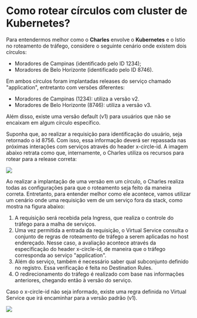 # Como rotear círculos com cluster de Kubernetes?

Para entendermos melhor como o **Charles** envolve o **Kubernetes** e o Istio no roteamento de tráfego, considere o seguinte cenário onde existem dois círculos:

* Moradores de Campinas \(identificado pelo ID 1234\);
* Moradores de Belo Horizonte \(identificado pelo ID 8746\).

Em ambos círculos foram implantadas releases do serviço chamado "application", entretanto com versões diferentes:

* Moradores de Campinas \(1234\): utiliza a versão v2.
* Moradores de Belo Horizonte \(8746\): utiliza a versão v3.

Além disso, existe uma versão default \(v1\) para usuários que não se encaixam em algum círculo específico.

Suponha que, ao realizar a requisição para identificação do usuário, seja retornado o id 8756. Com isso, essa informação deverá ser repassada nas próximas interações com serviços através do header x-circle-id. A imagem abaixo retrata como que, internamente, o Charles utiliza os recursos para rotear para a release correta:

![](https://lh6.googleusercontent.com/YlEzKbbMWP3BLlrv_mlc9YHSu1B5neFnTeh7Eek1_j2pt386usmVgmTAGEaL0PU_g6496btCR5zT2ej-_IQQYds7NhordMDpu9n1FgLkQL4MsKxGvepW-U1oEePFhX9N3V6UsYSI)

Ao realizar a implantação de uma versão em um círculo, o Charles realiza todas as configurações para que o roteamento seja feito da maneira correta. Entretanto, para entender melhor como ele acontece, vamos utilizar um cenário onde uma requisição vem de um serviço fora da stack, como mostra na figura abaixo:

1. A requisição será recebida pela Ingress, que realiza o controle do tráfego para a malha de serviços. 
2. Uma vez permitida a entrada da requisição, o Virtual Service consulta o conjunto de regras de roteamento de tráfego a serem aplicadas no host endereçado. Nesse caso, a avaliação acontece através da especificação do header x-circle-id, de maneira que o tráfego corresponda ao serviço "application". 
3. Além do serviço, também é necessário saber qual subconjunto definido no registro. Essa verificação é feita no Destination Rules. 
4. O redirecionamento do tráfego é realizado com base nas informações anteriores, chegando então à versão do serviço.  

Caso o x-circle-id não seja informado, existe uma regra definida no Virtual Service que irá encaminhar para a versão padrão \(v1\).

![](https://lh3.googleusercontent.com/lDpIwX99uSkIyT08s5R5d5wakyTpDjgc2NUmERB2M5HK2QVSXRsitpB5QXyMHTGUXtXGgG5Ib4xCO2WW1rn2Rhf5Jihuc7vZKT4A_5GLImUtwkS3fBw1EqbGafbIQgIKyQHLz_1t)

